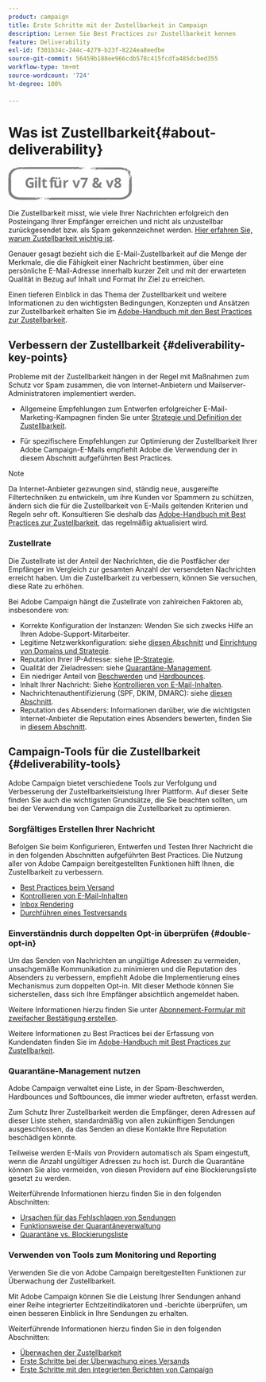 ```yaml
---
product: campaign
title: Erste Schritte mit der Zustellbarkeit in Campaign
description: Lernen Sie Best Practices zur Zustellbarkeit kennen
feature: Deliverability
exl-id: f301b34c-244c-4279-b23f-8224ea8eedbe
source-git-commit: 56459b188ee966cdb578c415fcdfa485dcbed355
workflow-type: tm+mt
source-wordcount: '724'
ht-degree: 100%

---
```


# Was ist Zustellbarkeit{#about-deliverability}

![](../../assets/common.svg)

Die Zustellbarkeit misst, wie viele Ihrer Nachrichten erfolgreich den Posteingang Ihrer Empfänger erreichen und nicht als unzustellbar zurückgesendet bzw. als Spam gekennzeichnet werden. [Hier erfahren Sie, warum Zustellbarkeit wichtig ist](https://experienceleague.adobe.com/docs/deliverability-learn/deliverability-best-practice-guide/deliverability-strategy-and-definition.html?lang=de#why-deliverability-matters).

Genauer gesagt bezieht sich die E-Mail-Zustellbarkeit auf die Menge der Merkmale, die die Fähigkeit einer Nachricht bestimmen, über eine persönliche E-Mail-Adresse innerhalb kurzer Zeit und mit der erwarteten Qualität in Bezug auf Inhalt und Format ihr Ziel zu erreichen.

Einen tieferen Einblick in das Thema der Zustellbarkeit und weitere Informationen zu den wichtigsten Bedingungen, Konzepten und Ansätzen zur Zustellbarkeit erhalten Sie im [Adobe-Handbuch mit den Best Practices zur Zustellbarkeit](https://experienceleague.adobe.com/docs/deliverability-learn/deliverability-best-practice-guide/introduction.html?lang=de).

## Verbessern der Zustellbarkeit {#deliverability-key-points}

Probleme mit der Zustellbarkeit hängen in der Regel mit Maßnahmen zum Schutz vor Spam zusammen, die von Internet-Anbietern und Mailserver-Administratoren implementiert werden.

* Allgemeine Empfehlungen zum Entwerfen erfolgreicher E-Mail-Marketing-Kampagnen finden Sie unter [Strategie und Definition der Zustellbarkeit](https://experienceleague.adobe.com/docs/deliverability-learn/deliverability-best-practice-guide/deliverability-strategy-and-definition.html?lang=de).

* Für spezifischere Empfehlungen zur Optimierung der Zustellbarkeit Ihrer Adobe Campaign-E-Mails empfiehlt Adobe die Verwendung der in diesem Abschnitt aufgeführten Best Practices.

>[!NOTE]
>
>Da Internet-Anbieter gezwungen sind, ständig neue, ausgereifte Filtertechniken zu entwickeln, um ihre Kunden vor Spammern zu schützen, ändern sich die für die Zustellbarkeit von E-Mails geltenden Kriterien und Regeln sehr oft. Konsultieren Sie deshalb das [Adobe-Handbuch mit Best Practices zur Zustellbarkeit](https://experienceleague.adobe.com/docs/deliverability-learn/deliverability-best-practice-guide/introduction.html), das regelmäßig aktualisiert wird.

### Zustellrate

Die Zustellrate ist der Anteil der Nachrichten, die die Postfächer der Empfänger im Vergleich zur gesamten Anzahl der versendeten Nachrichten erreicht haben. Um die Zustellbarkeit zu verbessern, können Sie versuchen, diese Rate zu erhöhen.

Bei Adobe Campaign hängt die Zustellrate von zahlreichen Faktoren ab, insbesondere von:

* Korrekte Konfiguration der Instanzen: Wenden Sie sich zwecks Hilfe an Ihren Adobe-Support-Mitarbeiter.
* Legitime Netzwerkkonfiguration: siehe [diesen Abschnitt](optimize-delivery.md#network-config) und [Einrichtung von Domains und Strategie](https://experienceleague.adobe.com/docs/deliverability-learn/deliverability-best-practice-guide/transition-process/infrastructure.html?lang=de#domain-setup-and-strategy).
* Reputation Ihrer IP-Adresse: siehe [IP-Strategie](https://experienceleague.adobe.com/docs/deliverability-learn/deliverability-best-practice-guide/transition-process/infrastructure.html?lang=de#ip-strategy).
* Qualität der Zieladressen: siehe [Quarantäne-Management](optimize-delivery.md#quarantine-management).
* Ein niedriger Anteil von [Beschwerden](https://experienceleague.adobe.com/docs/deliverability-learn/deliverability-best-practice-guide/metrics-for-deliverability/complaints.html?lang=de) und [Hardbounces](https://experienceleague.adobe.com/docs/deliverability-learn/deliverability-best-practice-guide/metrics-for-deliverability/bounces.html?lang=de#hard-bounces).
* Inhalt Ihrer Nachricht: Siehe [Kontrollieren von E-Mail-Inhalten](control-message-content.md).
* Nachrichtenauthentifizierung (SPF, DKIM, DMARC): siehe [diesen Abschnitt](https://experienceleague.adobe.com/docs/deliverability-learn/deliverability-best-practice-guide/transition-process/infrastructure.html?lang=de#authentication).
* Reputation des Absenders: Informationen darüber, wie die wichtigsten Internet-Anbieter die Reputation eines Absenders bewerten, finden Sie in [diesem Abschnitt](https://experienceleague.adobe.com/docs/deliverability-learn/deliverability-best-practice-guide/internet-service-provider-specifics/overview.html?lang=de).

## Campaign-Tools für die Zustellbarkeit {#deliverability-tools}

<!--Adobe Campaign provides a number of tools designed to ensure optimal deliverability.-->
Adobe Campaign bietet verschiedene Tools zur Verfolgung und Verbesserung der Zustellbarkeitsleistung Ihrer Plattform. Auf dieser Seite finden Sie auch die wichtigsten Grundsätze, die Sie beachten sollten, um bei der Verwendung von Campaign die Zustellbarkeit zu optimieren.

### Sorgfältiges Erstellen Ihrer Nachricht

Befolgen Sie beim Konfigurieren, Entwerfen und Testen Ihrer Nachricht die in den folgenden Abschnitten aufgeführten Best Practices. Die Nutzung aller von Adobe Campaign bereitgestellten Funktionen hilft Ihnen, die Zustellbarkeit zu verbessern.

* [Best Practices beim Versand](delivery-best-practices.md)
* [Kontrollieren von E-Mail-Inhalten](control-message-content.md)
* [Inbox Rendering](inbox-rendering.md)
* [Durchführen eines Testversands](steps-validating-the-delivery.md#sending-a-proof)

### Einverständnis durch doppelten Opt-in überprüfen {#double-opt-in}

Um das Senden von Nachrichten an ungültige Adressen zu vermeiden, unsachgemäße Kommunikation zu minimieren und die Reputation des Absenders zu verbessern, empfiehlt Adobe die Implementierung eines Mechanismus zum doppelten Opt-in. Mit dieser Methode können Sie sicherstellen, dass sich Ihre Empfänger absichtlich angemeldet haben.

Weitere Informationen hierzu finden Sie unter [Abonnement-Formular mit zweifacher Bestätigung erstellen](../../web/using/use-cases--web-forms.md#create-a-subscription--form-with-double-opt-in).

Weitere Informationen zu Best Practices bei der Erfassung von Kundendaten finden Sie im [Adobe-Handbuch mit Best Practices zur Zustellbarkeit](https://experienceleague.adobe.com/docs/deliverability-learn/deliverability-best-practice-guide/first-impressions/address-collection-and-list-growth.html?lang=de#data-quality-and-hygiene).

### Quarantäne-Management nutzen

Adobe Campaign verwaltet eine Liste, in der Spam-Beschwerden, Hardbounces und Softbounces, die immer wieder auftreten, erfasst werden.

Zum Schutz Ihrer Zustellbarkeit werden die Empfänger, deren Adressen auf dieser Liste stehen, standardmäßig von allen zukünftigen Sendungen ausgeschlossen, da das Senden an diese Kontakte Ihre Reputation beschädigen könnte.

Teilweise werden E-Mails von Providern automatisch als Spam eingestuft, wenn die Anzahl ungültiger Adressen zu hoch ist. Durch die Quarantäne können Sie also vermeiden, von diesen Providern auf eine Blockierungsliste gesetzt zu werden.

Weiterführende Informationen hierzu finden Sie in den folgenden Abschnitten:

* [Ursachen für das Fehlschlagen von Sendungen](understanding-delivery-failures.md)
* [Funktionsweise der Quarantäneverwaltung](understanding-quarantine-management.md)
* [Quarantäne vs. Blockierungsliste](understanding-quarantine-management.md#quarantine-vs-denylist)

### Verwenden von Tools zum Monitoring und Reporting

Verwenden Sie die von Adobe Campaign bereitgestellten Funktionen zur Überwachung der Zustellbarkeit.

Mit Adobe Campaign können Sie die Leistung Ihrer Sendungen anhand einer Reihe integrierter Echtzeitindikatoren und -berichte überprüfen, um einen besseren Einblick in Ihre Sendungen zu erhalten.

Weiterführende Informationen hierzu finden Sie in den folgenden Abschnitten:

* [Überwachen der Zustellbarkeit](monitoring-deliverability.md)
* [Erste Schritte bei der Überwachung eines Versands](about-delivery-monitoring.md)
* [Erste Schritte mit den integrierten Berichten von Campaign](../../reporting/using/about-campaign-built-in-reports.md)
